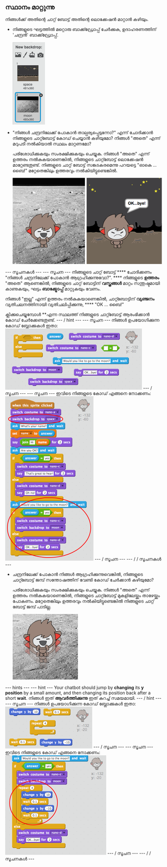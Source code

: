 ## സ്ഥാനം മാറ്റുന്നു

നിങ്ങൾക്ക് അതിന്റെ ചാറ്റ് ബോട്ട് അതിന്റെ ലൊക്കേഷൻ മാറ്റാൻ കഴിയും.

+ നിങ്ങളുടെ ഘട്ടത്തിൽ മറ്റൊരു ബാക്ക്ഡ്രോപ്പ് ചേർക്കുക, ഉദാഹരണത്തിന് 'ചന്ദ്രൻ' ബാക്ക്ഡ്രോപ്പ്.
    
    !['ചന്ദ്രൻ' ബാക്ക്ട്രോപ്പ് ചേർക്കുന്നു](images/chatbot-moon.png)

+ "നിങ്ങൾ ചന്ദ്രനിലേക്ക് പോകാൻ താല്പര്യപ്പെടുന്നോ?" എന്ന് ചോദിക്കാൻ നിങ്ങളുടെ ചാറ്റ്ബോട്ട് കോഡ് ചെയ്യാൻ കഴിയുമോ? നിങ്ങൾ "അതെ" എന്ന് മറുപടി നൽകിയാൽ സ്ഥലം മാറ്റണമോ?
    
    പരിശോധിക്കുകയും സംരക്ഷിക്കുകയും ചെയ്യുക. നിങ്ങൾ "അതെ" എന്ന് ഉത്തരം നൽകുകയാണെങ്കിൽ, നിങ്ങളുടെ ചാറ്റ്ബോട്ട് ലൊക്കേഷൻ മാറ്റേണ്ടതുണ്ട്. നിങ്ങളുടെ ചാറ്റ് ബോട്ട് സങ്കടകരമെന്നു പറയട്ടെ "ഓകെ ... ബൈ!" മറ്റേതെങ്കിലും ഉത്തരവും നൽകിയിട്ടുണ്ടെങ്കിൽ.
    
    ![ഒരു മാറ്റൽ പശ്ചാത്തലത്തിൽ പരിശോധിക്കുന്നു](images/chatbot-backdrop-test.png)

\--- സൂചനകൾ \--- \--- സൂചന \--- നിങ്ങളുടെ ചാറ്റ് ബോട്ട് **** ചോദിക്കണം "നിങ്ങൾ ചന്ദ്രനിലേക്ക് പോകാൻ ആഗ്രഹിക്കുന്നുവോ?". **** നിങ്ങളുടെ **ഉത്തരം** "അതെ" ആണെങ്കിൽ, നിങ്ങളുടെ ചാറ്റ് ബോട്ടിന് **വസ്ത്രങ്ങൾ** മാറ്റം സന്തുഷ്ടമായി കാണുകയും, ഘട്ടം **ബാക്ക്ട്രോപ്പ്** മാറ്റുകയും വേണം.

നിങ്ങൾ "ഇല്ല" എന്ന് ഉത്തരം നൽകുകയാണെങ്കിൽ, ചാറ്റ്ബോട്ടിന് **വ്യഞ്ജനം** വ്യതിചലനത്തിനായി വ്യതിചലിപ്പിക്കുന്നു, **** "OK ... ബൈ!"

</strong> ക്ലിക്കുചെയ്യുമ്പോൾ **എന്ന സ്ഥലത്ത് നിങ്ങളുടെ ചാറ്റ്ബോട്ട് ആരംഭിക്കാൻ കോഡ് ചേർക്കേണ്ടതുണ്ട്. \--- / hint \--- \--- സൂചന \--- നിങ്ങൾ ഉപയോഗിക്കുന്ന കോഡ് ബ്ലോക്കുകൾ ഇതാ: ![Blocks for changing the backdrop](images/chatbot-backdrop-blocks.png) \--- / സൂചന \--- \--- സൂചന \--- ഇവിടെ നിങ്ങളുടെ കോഡ് എങ്ങനെ നോക്കണം: ![Code for changing the backdrop](images/chatbot-backdrop-code.png) \--- / സൂചന \--- \--- / / സൂചനകൾ \---</p> 

+ ചന്ദ്രനിലേക്ക് പോകാൻ നിങ്ങൾ ആഗ്രഹിക്കുന്നുവെങ്കിൽ, നിങ്ങളുടെ ചാറ്റ്ബോട്ട് ജമ്പ് സന്തോഷത്തിന് വേണ്ടി കോഡ് ചേർക്കാൻ കഴിയുമോ?
    
    പരിശോധിക്കുകയും സംരക്ഷിക്കുകയും ചെയ്യുക. നിങ്ങൾ "അതെ" എന്ന് ഉത്തരം നൽകുകയാണെങ്കിൽ, നിങ്ങളുടെ ചാറ്റ്ബോട്ട് മുകളിലേയ്ക്കും താഴേയ്ക്കും പോകണം. മറ്റേതെങ്കിലും ഉത്തരവും നൽകിയിട്ടുണ്ടെങ്കിൽ നിങ്ങളുടെ ചാറ്റ് ബോട്ട് ജമ്പ് പാടില്ല.
    
    ![ഒരു ചാറ്റിംഗ് ചാറ്റ് ബോട്ട് പരീക്ഷിക്കുക](images/chatbot-jump-test.png)

\--- hints \--- \--- hint \--- Your chatbot should jump by **changing** its **y position** by a small amount, and then changing its position back after a short **wait**. നിങ്ങൾ ഇത് **ആവർത്തിക്കുന്നു** ഇത് കുറച്ച് സമയമായി. \--- / hint \--- \--- സൂചന \--- നിങ്ങൾ ഉപയോഗിക്കുന്ന കോഡ് ബ്ലോക്കുകൾ ഇതാ: ![Blocks for a jumping ChatBot](images/chatbot-jump-blocks.png) \--- / സൂചന \--- \--- സൂചന \--- ഇവിടെ നിങ്ങളുടെ കോഡ് എങ്ങനെ നോക്കണം: ![Code for a jumping ChatBot](images/chatbot-jump-code.png) \--- / സൂചന \--- \--- / / സൂചനകൾ \---